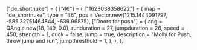 ["de_shortnuke"] = { ["46"] = { ["1623038358622"] = { map = "de_shortnuke", type = "46", pos =  Vector.new(1215.1444091797, -585.32751464844, -639.96875), ["Doors for push"] = { ang = QAngle.new(18, 149, 0.0), runduration = 27, jumpduration = 26, speed = 450, strength = 1, duck = false, jump = true, description = "Molly for Push, throw jump and run", jumpthresthold = 1, }, }, },
